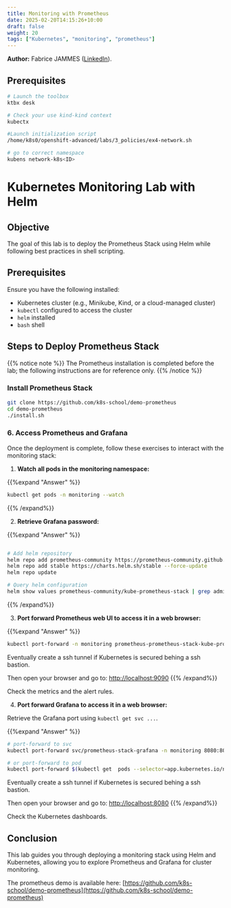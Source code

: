 ```yaml
---
title: Monitoring with Prometheus
date: 2025-02-20T14:15:26+10:00
draft: false
weight: 20
tags: ["Kubernetes", "monitoring", "prometheus"]
---
```


**Author:** Fabrice JAMMES ([LinkedIn](https://www.linkedin.com/in/fabrice-jammes-5b29b042/)).

## Prerequisites

```bash
# Launch the toolbox
ktbx desk

# Check your use kind-kind context
kubectx

#Launch initialization script
/home/k8s0/openshift-advanced/labs/3_policies/ex4-network.sh

# go to correct namespace
kubens network-k8s<ID>
```


# Kubernetes Monitoring Lab with Helm

## Objective
The goal of this lab is to deploy the Prometheus Stack using Helm while following best practices in shell scripting.

## Prerequisites
Ensure you have the following installed:
- Kubernetes cluster (e.g., Minikube, Kind, or a cloud-managed cluster)
- `kubectl` configured to access the cluster
- `helm` installed
- `bash` shell

## Steps to Deploy Prometheus Stack

{{% notice note %}}
The Prometheus installation is completed before the lab; the following instructions are for reference only.
{{% /notice %}}

### Install Prometheus Stack
```bash
git clone https://github.com/k8s-school/demo-prometheus
cd demo-prometheus
./install.sh
```

### 6. Access Prometheus and Grafana

Once the deployment is complete, follow these exercises to interact with the monitoring stack:

1. **Watch all pods in the monitoring namespace:**

{{%expand "Answer" %}}
```bash
kubectl get pods -n monitoring --watch
```
{{% /expand%}}

2. **Retrieve Grafana password:**

{{%expand "Answer" %}}
```bash

# Add helm repository
helm repo add prometheus-community https://prometheus-community.github.io/helm-charts || echo "Unable to add repo prometheus-community"
helm repo add stable https://charts.helm.sh/stable --force-update
helm repo update

# Query helm configuration
helm show values prometheus-community/kube-prometheus-stack | grep adminPassword
```
{{% /expand%}}

3. **Port forward Prometheus web UI to access it in a web browser:**

{{%expand "Answer" %}}
```bash
kubectl port-forward -n monitoring prometheus-prometheus-stack-kube-prom-prometheus-0 9090
```

Eventually create a ssh tunnel if Kubernetes is secured behing a ssh bastion.

Then open your browser and go to: [http://localhost:9090](http://localhost:9090)
{{% /expand%}}

Check the metrics and the alert rules.

4. **Port forward Grafana to access it in a web browser:**

Retrieve the Grafana port using `kubectl get svc ...`.

{{%expand "Answer" %}}
```bash
# port-forward to svc
kubectl port-forward svc/prometheus-stack-grafana -n monitoring 8080:80

# or port-forward to pod
kubectl port-forward $(kubectl get  pods --selector=app.kubernetes.io/name=grafana -n  monitoring --output=jsonpath="{.items..metadata.name}") -n monitoring  3000
```

Eventually create a ssh tunnel if Kubernetes is secured behing a ssh bastion.

Then open your browser and go to: [http://localhost:8080](http://localhost:8080)
{{% /expand%}}

Check the Kubernetes dashboards.

## Conclusion
This lab guides you through deploying a monitoring stack using Helm and Kubernetes, allowing you to explore Prometheus and Grafana for cluster monitoring.

The prometheus demo is available here: [https://github.com/k8s-school/demo-prometheus](https://github.com/k8s-school/demo-prometheus)
